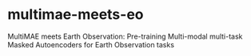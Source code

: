 # multimae-meets-eo
MultiMAE meets Earth Observation: Pre-training Multi-modal multi-task Masked Autoencoders for Earth Observation tasks
